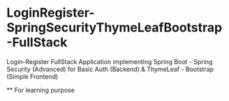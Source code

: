 # LoginRegister-SpringSecurityThymeLeafBootstrap-FullStack
Login-Register FullStack Application implementing Spring Boot - Spring Security (Advanced) for Basic Auth (Backend) & ThymeLeaf - Bootstrap (Simple Frontend)


** For learning purpose
